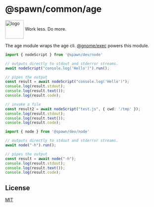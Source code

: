 # @spawn/common/age

<div height=30" vertical-align="top">
<image src="https://raw.githubusercontent.com/gnomejs/gnomejs/main/assets/icon.png"
    alt="logo" width="60" valign="middle" />
<span>Work less. Do more. </span>
</div>

The age module wraps the age cli. [@gnome/exec](https://jsr.io/@gnome/exec)
powers this module.

```typescript
import { nodeScript } from '@spawn/dev/node'

// outputs directly to stdout and stderror streams.
await nodeScript("console.log('Hello')").run();

// pipes the output
const result = await nodeScript("console.log('Hello')");
console.log(result.stdout);
console.log(result.text());
console.log(result.code);

// invoke a file
const result2 = await nodeScript("test.js", { cwd: '/tmp' });
console.log(result.stdout);
console.log(result.text());
console.log(result.code);
```

```typescript
import { node } from '@spawn/dev/node'

// outputs directly to stdout and stderror streams.
await node("-h").run();

// pipes the output
const result = await node("-h");
console.log(result.stdout);
console.log(result.text());
console.log(result.code);
```

## License

[MIT](./LICENSE.md)

